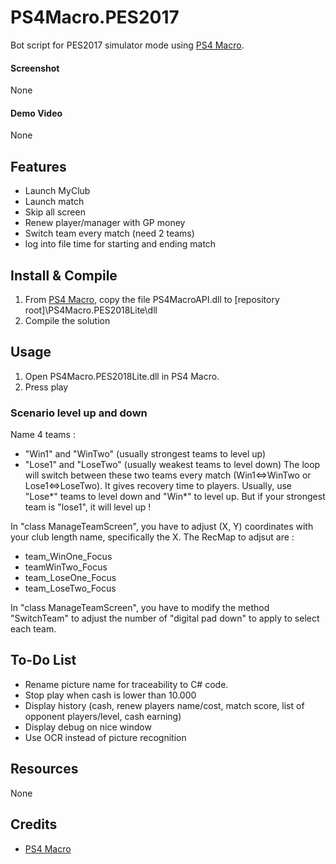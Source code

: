 ﻿# PS4Macro.PES2017

Bot script for PES2017 simulator mode using [PS4 Macro](https://github.com/komefai/PS4Macro).

#### Screenshot

None

#### Demo Video

None

## Features

- Launch MyClub
- Launch match
- Skip all screen
- Renew player/manager with GP money
- Switch team every match (need 2 teams)
- log into file time for starting and ending match

## Install & Compile
1. From [PS4 Macro](https://github.com/komefai/PS4Macro), copy the file PS4MacroAPI.dll to [repository root]\PS4Macro.PES2018Lite\dll
2. Compile the solution

## Usage

1. Open PS4Macro.PES2018Lite.dll in PS4 Macro.
2. Press play

### Scenario level up and down

Name 4 teams :
- "Win1" and "WinTwo" (usually strongest teams to level up)
- "Lose1" and "LoseTwo" (usually weakest teams to level down)
The loop will switch between these two teams every match (Win1<=>WinTwo or Lose1<=>LoseTwo). It gives recovery time to players. Usually, use "Lose*" teams to level down and "Win*" to level up. But if your strongest team is "lose1", it will level up !

In "class ManageTeamScreen", you have to adjust (X, Y) coordinates with your club length name, specifically the X. The RecMap to adjsut are :
- team_WinOne_Focus
- teamWinTwo_Focus
- team_LoseOne_Focus
- team_LoseTwo_Focus

In "class ManageTeamScreen", you have to modify the method "SwitchTeam" to adjust the number of "digital pad down" to apply to select each team.

## To-Do List

- Rename picture name for traceability to C# code.
- Stop play when cash is lower than 10.000
- Display history (cash, renew players name/cost, match score, list of opponent players/level, cash earning)
- Display debug on nice window
- Use OCR instead of picture recognition


## Resources

None

## Credits

- [PS4 Macro](https://github.com/komefai/PS4Macro)
